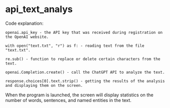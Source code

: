 # api_text_analys

Code explanation:

    openai.api_key - the API key that was received during registration on the OpenAI website.

    with open("text.txt", "r") as f: - reading text from the file "text.txt".

    re.sub() - function to replace or delete certain characters from the text.

    openai.Completion.create() - call the ChatGPT API to analyze the text.

    response.choices[0].text.strip() - getting the results of the analysis and displaying them on the screen.

When the program is launched, the screen will display statistics on the number of words, sentences, and named entities in the text.
